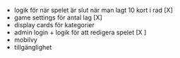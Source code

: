 - logik för när spelet är slut när man lagt 10 kort i rad [X]
- game settings för antal lag [X]
- display cards för kategorier
- admin login + logik för att redigera spelet [X ]
- mobilvy
- tillgänglighet
